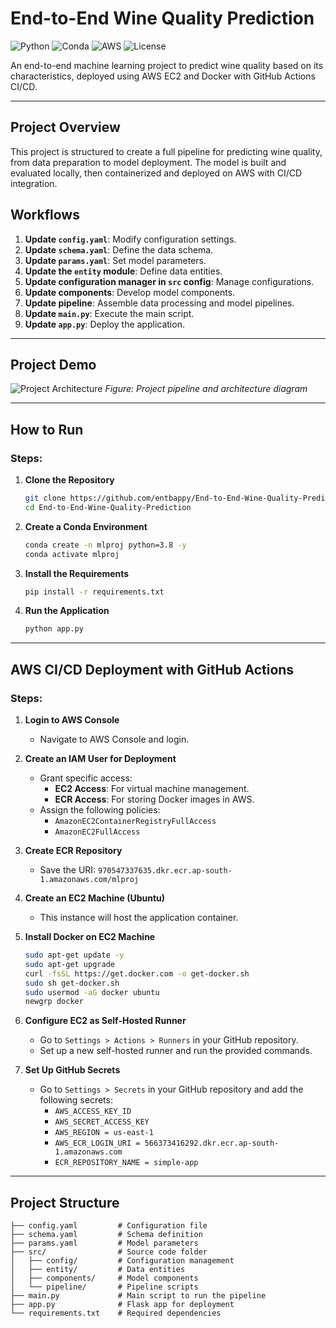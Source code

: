 # End-to-End Wine Quality Prediction

![Python](https://img.shields.io/badge/Python-3.8%2B-blue)
![Conda](https://img.shields.io/badge/Conda-environment-brightgreen)
![AWS](https://img.shields.io/badge/Deployed-AWS-orange)
![License](https://img.shields.io/badge/License-MIT-lightgrey)

An end-to-end machine learning project to predict wine quality based on its characteristics, deployed using AWS EC2 and Docker with GitHub Actions CI/CD.

---

## Project Overview

This project is structured to create a full pipeline for predicting wine quality, from data preparation to model deployment. The model is built and evaluated locally, then containerized and deployed on AWS with CI/CD integration.

## Workflows

1. **Update `config.yaml`**: Modify configuration settings.
2. **Update `schema.yaml`**: Define the data schema.
3. **Update `params.yaml`**: Set model parameters.
4. **Update the `entity` module**: Define data entities.
5. **Update configuration manager in `src` config**: Manage configurations.
6. **Update components**: Develop model components.
7. **Update pipeline**: Assemble data processing and model pipelines.
8. **Update `main.py`**: Execute the main script.
9. **Update `app.py`**: Deploy the application.

---

## Project Demo

![Project Architecture](path/to/architecture_diagram.png)
*Figure: Project pipeline and architecture diagram*

---

## How to Run

### Steps:

1. **Clone the Repository**
    ```bash
    git clone https://github.com/entbappy/End-to-End-Wine-Quality-Prediction
    cd End-to-End-Wine-Quality-Prediction
    ```

2. **Create a Conda Environment**
    ```bash
    conda create -n mlproj python=3.8 -y
    conda activate mlproj
    ```

3. **Install the Requirements**
    ```bash
    pip install -r requirements.txt
    ```

4. **Run the Application**
    ```bash
    python app.py
    ```

---

## AWS CI/CD Deployment with GitHub Actions

### Steps:

1. **Login to AWS Console**
   - Navigate to AWS Console and login.

2. **Create an IAM User for Deployment**
   - Grant specific access:
     - **EC2 Access**: For virtual machine management.
     - **ECR Access**: For storing Docker images in AWS.
   - Assign the following policies:
     - `AmazonEC2ContainerRegistryFullAccess`
     - `AmazonEC2FullAccess`

3. **Create ECR Repository**
   - Save the URI: `970547337635.dkr.ecr.ap-south-1.amazonaws.com/mlproj`

4. **Create an EC2 Machine (Ubuntu)**
   - This instance will host the application container.

5. **Install Docker on EC2 Machine**
    ```bash
    sudo apt-get update -y
    sudo apt-get upgrade
    curl -fsSL https://get.docker.com -o get-docker.sh
    sudo sh get-docker.sh
    sudo usermod -aG docker ubuntu
    newgrp docker
    ```

6. **Configure EC2 as Self-Hosted Runner**
   - Go to `Settings > Actions > Runners` in your GitHub repository.
   - Set up a new self-hosted runner and run the provided commands.

7. **Set Up GitHub Secrets**
   - Go to `Settings > Secrets` in your GitHub repository and add the following secrets:
     - `AWS_ACCESS_KEY_ID`
     - `AWS_SECRET_ACCESS_KEY`
     - `AWS_REGION = us-east-1`
     - `AWS_ECR_LOGIN_URI = 566373416292.dkr.ecr.ap-south-1.amazonaws.com`
     - `ECR_REPOSITORY_NAME = simple-app`

---

## Project Structure

```plaintext
├── config.yaml         # Configuration file
├── schema.yaml         # Schema definition
├── params.yaml         # Model parameters
├── src/                # Source code folder
│   ├── config/         # Configuration management
│   ├── entity/         # Data entities
│   ├── components/     # Model components
│   └── pipeline/       # Pipeline scripts
├── main.py             # Main script to run the pipeline
├── app.py              # Flask app for deployment
└── requirements.txt    # Required dependencies
